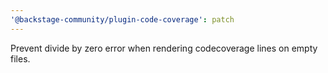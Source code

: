 ```yaml
---
'@backstage-community/plugin-code-coverage': patch
---
```


Prevent divide by zero error when rendering codecoverage lines on empty files.
